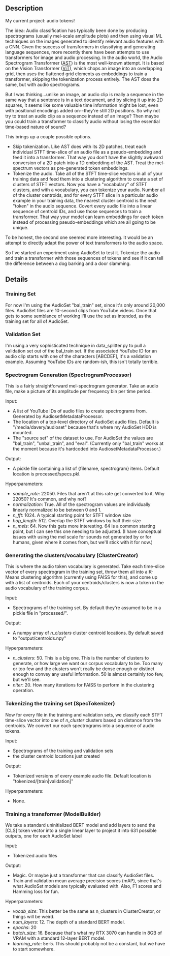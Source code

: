 ## Description

My current project: audio tokens!

The idea: Audio classification has typically been done by producing spectrograms (usually mel-scale amplitude plots) and then using visual ML techniques on the images generated to identify relevant audio features with a CNN. Given the success of transformers in classifying and generating language sequences, more recently there have been attempts to use transformers for image and audio processing. In the audio world, the Audio Spectrogram Transformer ([AST](https://arxiv.org/abs/2104.01778)) is the most well-known attempt. It is based on the Vision Transformer ([ViT](https://arxiv.org/abs/2010.11929)), which chops an image into an overlapping grid, then uses the flattened grid elements as embeddings to train a transformer, skipping the tokenization process entirely. The AST does the same, but with audio spectrograms.

But I was thinking...unlike an image, an audio clip is really a sequence in the same way that a sentence is in a text document, and by slicing it up into 2D squares, it seems like some valuable time information might be lost, even with positional encodings added on--they're still 2D positions. So why not try to treat an audio clip as a sequence instead of an image? Then maybe you could train a transformer to classify audio without losing the essential time-based nature of sound?

This brings up a couple possible options.

* Skip tokenization.  Like AST does with its 2D patches, treat each individual STFT time-slice of an audio file as a pseudo-embedding and feed it into a transformer. That way you don't have the slightly awkward conversion of a 2D patch into a 1D embedding of the AST. Treat the mel-spectrum vectors as pre-generated token embeddings.
* Tokenize the audio.  Take all of the STFT time-slice vectors in all of your training data and feed them into a clustering algorithm to create a set of clusters of STFT vectors. Now you have a "vocabulary" of STFT clusters, and with a vocabulary, you can tokenize your audio. Number all of the cluster centroids, and for every STFT slice in a particular audio example in your training data, the nearest cluster centroid is the next "token" in the audio sequence. Covert every audio file into a linear sequence of centroid IDs, and use those sequences to train a transformer. That way your model can learn embeddings for each token instead of processing pseudo-embeddings which are all going to be unique.

To be honest, the second one seemed more interesting. It would be an attempt to directly adapt the power of text transformers to the audio space.

So I've started an experiment using AudioSet to test it. Tokenize the audio and train a transformer with those sequences of tokens and see if it can tell the difference between a dog barking and a door slamming.

## Details


### Training Set

For now I'm using the AudioSet "bal_train" set, since it's only around 20,000 files. AudioSet files are 10-second clips from YouTube videos. Once that gets to some semblance of working I'll use the set as intended, as the training set for all of AudioSet.

### Validation Set

I'm using a very sophisticated technique in data_splitter.py to pull a validation set out of the bal_train set. If the associated YouTube ID for an audio clip starts with one of the characters [ABCDEF], it's a validation example. Assuming YouTube IDs are random-ish, this isn't totally terrible.

### Spectrogram Generation (SpectrogramProcessor)

This is a fairly straightforward mel-spectrogram generator. Take an audio file, make a picture of its amplitude per frequency bin per time period.

Input:

* A list of YouTube IDs of audio files to create spectrograms from. Generated by AudiosetMetadataProcessor.
* The location of a top-level directory of AudioSet audio files. Default is "/media/davery/audioset" because that's where my AudioSet HDD is mounted.
* The "source set" of the dataset to use. For AudioSet the values are "bal_train", "unbal_train", and "eval". (Currently only "bal_train" works at the moment because it's hardcoded into AudiosetMetadataProcessor.)

Output:

* A pickle file containing a list of {filename, spectrogram} items. Default location is processed/specs.pkl.

Hyperparameters:

* *sample_rate*: 22050. Files that aren't at this rate get converted to it. Why 22050? It's common, and why not?
* *normalization*: True. All of the spectrogram values are individually linearly normalized to be between 0 and 1.
* *n_fft*: 1024. A typical starting point for STFT window size
* *hop_length*: 512. Overlap the STFT windows by half their size
* *n_mels*: 64. Now this gets more interesting. 64 is a common starting point, but I can see this one needing to be adjusted. (I have conceptual issues with using the mel scale for sounds not generated by or for humans, given where it comes from, but we'll stick with it for now.)

### Generating the clusters/vocabulary (ClusterCreator)

This is where the audio token vocabulary is generated. Take each time-slice vector of every spectrogram in the training set, throw them all into a K-Means clustering algorithm (currently using FAISS for this), and come up with a list of centroids. Each of your centroids/clusters is now a token in the audio vocabulary of the training corpus.

Input:

* Spectrograms of the training set. By default they're assumed to be in a pickle file in "processed/".

Output:

* A numpy array of *n_clusters* cluster centroid locations. By default saved to "output/centroids.npy"

Hyperparameters:

* *n_clusters*: 50. This is a big one. This is the number of clusters to generate, or how large we want our corpus vocabulary to be. Too many or too few and the clusters won't really be dense enough or distinct enough to convey any useful information. 50 is almost certainly too few, but we'll see.
* *niter*: 20. How many iterations for FAISS to perform in the clustering operation.

### Tokenizing the training set (SpecTokenizer)

Now for every file in the training and validation sets, we classify each STFT time-slice vector into one of *n_cluster* clusters based on distance from the centroids. We convert our each spectrograms into a sequence of audio tokens.

Input:

* Spectrograms of the training and validation sets
* the cluster centroid locations just created

Output:

* Tokenized versions of every example audio file. Default location is "tokenized/[train|validation]"

Hyperparameters:

* None.

### Training a transformer (ModelBuilder)

We take a standard uninitialized BERT model and add layers to send the [CLS] token vector into a single linear layer to project it into 631 possible outputs, one for each AudioSet label

Input:

* Tokenized audio files

Output:

* Magic. Or maybe just a transformer that can classify AudioSet files.
* Train and validation mean average precision scores (mAP), since that's what AudioSet models are typically evaluated with. Also, F1 scores and Hamming loss for fun.

Hyperparameters:

* *vocab_size*: This better be the same as n_clusters in ClusterCreator, or things will be weird.
* *num_layers*: 12. The depth of a standard BERT model.
* *epochs*: 20
* *batch_size*: 16. Because that's what my RTX 3070 can handle in 8GB of VRAM with a standard 12-layer BERT model.
* *learning_rate*: 5e-5. This should probably not be a constant, but we have to start somewhere.
